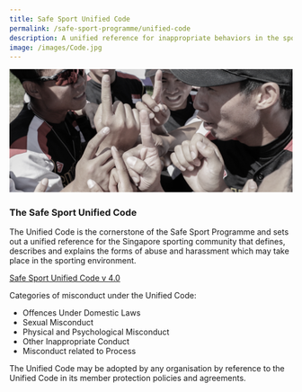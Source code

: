 ```yaml
---
title: Safe Sport Unified Code
permalink: /safe-sport-programme/unified-code
description: A unified reference for inappropriate behaviors in the sporting environment
image: /images/Code.jpg
---
```



![Alt text for image on Isomer site](/images/softball.png)
### The Safe Sport Unified Code

The Unified Code is the cornerstone of the Safe Sport Programme and sets out a unified reference for the Singapore sporting community that defines, describes and explains the forms of abuse and harassment which may take place in the sporting environment.

  [Safe Sport Unified Code v 4.0](/files/Safe%20Sport%20Unified%20Code.pdf)

Categories of misconduct under the Unified Code:
* Offences Under Domestic Laws
* Sexual Misconduct
* Physical and Psychological Misconduct
* Other Inappropriate Conduct
* Misconduct related to Process


The Unified Code may be adopted by any organisation by reference to the Unified Code in its member protection policies and agreements.